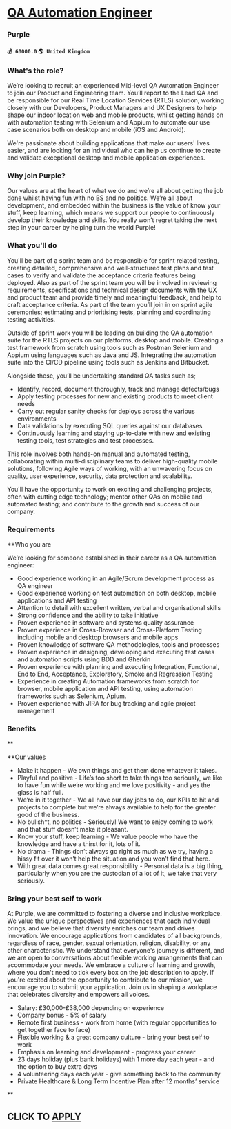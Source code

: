 # [QA Automation Engineer](https://www.remotewlb.com/apply/qa-automation-engineer-60920)  
### Purple  
#### `💰 68000.0` `🌎 United Kingdom`  

### What's the role?

We’re looking to recruit an experienced Mid-level QA Automation Engineer to join our Product and Engineering team. You’ll report to the Lead QA and be responsible for our Real Time Location Services (RTLS) solution, working closely with our Developers, Product Managers and UX Designers to help shape our indoor location web and mobile products, whilst getting hands on with automation testing with Selenium and Appium to automate our use case scenarios both on desktop and mobile (iOS and Android).

We're passionate about building applications that make our users' lives easier, and are looking for an individual who can help us continue to create and validate exceptional desktop and mobile application experiences.

### Why join Purple?

Our values are at the heart of what we do and we’re all about getting the job done whilst having fun with no BS and no politics. We’re all about development, and embedded within the business is the value of know your stuff, keep learning, which means we support our people to continuously develop their knowledge and skills. You really won’t regret taking the next step in your career by helping turn the world Purple!

### What you'll do

You'll be part of a sprint team and be responsible for sprint related testing, creating detailed, comprehensive and well-structured test plans and test cases to verify and validate the acceptance criteria features being deployed. Also as part of the sprint team you will be involved in reviewing requirements, specifications and technical design documents with the UX and product team and provide timely and meaningful feedback, and help to craft acceptance criteria. As part of the team you’ll join in on sprint agile ceremonies; estimating and prioritising tests, planning and coordinating testing activities.

Outside of sprint work you will be leading on building the QA automation suite for the RTLS projects on our platforms, desktop and mobile. Creating a test framework from scratch using tools such as Postman Selenium and Appium using languages such as Java and JS. Integrating the automation suite into the CI/CD pipeline using tools such as Jenkins and Bitbucket.

Alongside these, you’ll be undertaking standard QA tasks such as;

  * Identify, record, document thoroughly, track and manage defects/bugs
  * Apply testing processes for new and existing products to meet client needs
  * Carry out regular sanity checks for deploys across the various environments
  * Data validations by executing SQL queries against our databases
  * Continuously learning and staying up-to-date with new and existing testing tools, test strategies and test processes.

This role involves both hands-on manual and automated testing, collaborating within multi-disciplinary teams to deliver high-quality mobile solutions, following Agile ways of working, with an unwavering focus on quality, user experience, security, data protection and scalability.

You'll have the opportunity to work on exciting and challenging projects, often with cutting edge technology; mentor other QAs on mobile and automated testing; and contribute to the growth and success of our company.

### Requirements

 **Who you are

We’re looking for someone established in their career as a QA automation engineer:

  * Good experience working in an Agile/Scrum development process as QA engineer
  * Good experience working on test automation on both desktop, mobile applications and API testing
  * Attention to detail with excellent written, verbal and organisational skills
  * Strong confidence and the ability to take initiative
  * Proven experience in software and systems quality assurance
  * Proven experience in Cross-Browser and Cross-Platform Testing including mobile and desktop browsers and mobile apps
  * Proven knowledge of software QA methodologies, tools and processes
  * Proven experience in designing, developing and executing test cases and automation scripts using BDD and Gherkin
  * Proven experience with planning and executing Integration, Functional, End to End, Acceptance, Exploratory, Smoke and Regression Testing
  * Experience in creating Automation frameworks from scratch for browser, mobile application and API testing, using automation frameworks such as Selenium, Apium.
  * Proven experience with JIRA for bug tracking and agile project management

### Benefits

**

 **Our values

  * Make it happen - We own things and get them done whatever it takes.
  * Playful and positive - Life’s too short to take things too seriously, we like to have fun while we’re working and we love positivity - and yes the glass is half full.
  * We’re in it together - We all have our day jobs to do, our KPIs to hit and projects to complete but we’re always available to help for the greater good of the business.
  * No bullsh*t, no politics - Seriously! We want to enjoy coming to work and that stuff doesn’t make it pleasant.
  * Know your stuff, keep learning - We value people who have the knowledge and have a thirst for it, lots of it.
  * No drama - Things don’t always go right as much as we try, having a hissy fit over it won’t help the situation and you won’t find that here.
  * With great data comes great responsibility - Personal data is a big thing, particularly when you are the custodian of a lot of it, we take that very seriously.

### Bring your best self to work

At Purple, we are committed to fostering a diverse and inclusive workplace. We value the unique perspectives and experiences that each individual brings, and we believe that diversity enriches our team and drives innovation. We encourage applications from candidates of all backgrounds, regardless of race, gender, sexual orientation, religion, disability, or any other characteristic. We understand that everyone's journey is different, and we are open to conversations about flexible working arrangements that can accommodate your needs. We embrace a culture of learning and growth, where you don't need to tick every box on the job description to apply. If you're excited about the opportunity to contribute to our mission, we encourage you to submit your application. Join us in shaping a workplace that celebrates diversity and empowers all voices.

  * Salary: £30,000-£38,000 depending on experience
  * Company bonus - 5% of salary
  * Remote first business - work from home (with regular opportunities to get together face to face)
  * Flexible working & a great company culture - bring your best self to work
  * Emphasis on learning and development - progress your career
  * 23 days holiday (plus bank holidays) with 1 more day each year - and the option to buy extra days
  * 4 volunteering days each year - give something back to the community
  * Private Healthcare & Long Term Incentive Plan after 12 months’ service

**

  
## CLICK TO [APPLY](https://www.remotewlb.com/apply/qa-automation-engineer-60920)

